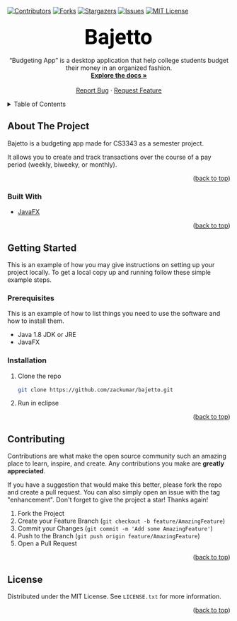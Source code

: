 <div id="top"></div>
<!--
*** Thanks for checking out the Best-README-Template. If you have a suggestion
*** that would make this better, please fork the repo and create a pull request
*** or simply open an issue with the tag "enhancement".
*** Don't forget to give the project a star!
*** Thanks again! Now go create something AMAZING! :D
-->

<!-- PROJECT SHIELDS -->
<!--
*** I'm using markdown "reference style" links for readability.
*** Reference links are enclosed in brackets [ ] instead of parentheses ( ).
*** See the bottom of this document for the declaration of the reference variables
*** for contributors-url, forks-url, etc. This is an optional, concise syntax you may use.
*** https://www.markdownguide.org/basic-syntax/#reference-style-links
-->

[![Contributors][contributors-shield]][contributors-url]
[![Forks][forks-shield]][forks-url]
[![Stargazers][stars-shield]][stars-url]
[![Issues][issues-shield]][issues-url]
[![MIT License][license-shield]][license-url]

<!-- PROJECT LOGO -->
<br />
<div align="center">
  <a href="https://github.com/zackumar/bajetto">
    <img src="assets/Bajetto.png" alt="Logo">
  </a>

  <p align="center">
    “Budgeting App” is a desktop application that help college students budget their money in an organized fashion.
    <br />
    <a href="https://github.com/zackumar/bajetto"><strong>Explore the docs »</strong></a>
    <br />
    <br />
    <a href="https://github.com/zackumar/bajetto/issues">Report Bug</a>
    ·
    <a href="https://github.com/zackumar/bajetto/issues">Request Feature</a>
  </p>
</div>

<!-- TABLE OF CONTENTS -->
<details>
  <summary>Table of Contents</summary>
  <ol>
    <li>
      <a href="#about-the-project">About The Project</a>
      <ul>
        <li><a href="#built-with">Built With</a></li>
      </ul>
    </li>
    <li>
      <a href="#getting-started">Getting Started</a>
      <ul>
        <li><a href="#prerequisites">Prerequisites</a></li>
        <li><a href="#installation">Installation</a></li>
      </ul>
    </li>
    <li><a href="#contributing">Contributing</a></li>
    <li><a href="#license">License</a></li>
  </ol>
</details>

<!-- ABOUT THE PROJECT -->

## About The Project

Bajetto is a budgeting app made for CS3343 as a semester project.

It allows you to create and track transactions over the course of a pay period (weekly, biweeky, or monthly).

<p align="right">(<a href="#top">back to top</a>)</p>

### Built With

- [JavaFX](https://openjfx.io/)

<p align="right">(<a href="#top">back to top</a>)</p>

<!-- GETTING STARTED -->

## Getting Started

This is an example of how you may give instructions on setting up your project locally.
To get a local copy up and running follow these simple example steps.

### Prerequisites

This is an example of how to list things you need to use the software and how to install them.

- Java 1.8 JDK or JRE
- JavaFX

### Installation

1. Clone the repo
   ```sh
   git clone https://github.com/zackumar/bajetto.git
   ```
2. Run in eclipse

<p align="right">(<a href="#top">back to top</a>)</p>

<!-- CONTRIBUTING -->

## Contributing

Contributions are what make the open source community such an amazing place to learn, inspire, and create. Any contributions you make are **greatly appreciated**.

If you have a suggestion that would make this better, please fork the repo and create a pull request. You can also simply open an issue with the tag "enhancement".
Don't forget to give the project a star! Thanks again!

1. Fork the Project
2. Create your Feature Branch (`git checkout -b feature/AmazingFeature`)
3. Commit your Changes (`git commit -m 'Add some AmazingFeature'`)
4. Push to the Branch (`git push origin feature/AmazingFeature`)
5. Open a Pull Request

<p align="right">(<a href="#top">back to top</a>)</p>

<!-- LICENSE -->

## License

Distributed under the MIT License. See `LICENSE.txt` for more information.

<p align="right">(<a href="#top">back to top</a>)</p>

<!-- MARKDOWN LINKS & IMAGES -->
<!-- https://www.markdownguide.org/basic-syntax/#reference-style-links -->

[contributors-shield]: https://img.shields.io/github/contributors/zackumar/bajetto.svg?style=for-the-badge
[contributors-url]: https://github.com/zackumar/bajetto/graphs/contributors
[forks-shield]: https://img.shields.io/github/forks/zackumar/bajetto.svg?style=for-the-badge
[forks-url]: https://github.com/zackumar/bajetto/network/members
[stars-shield]: https://img.shields.io/github/stars/zackumar/bajetto.svg?style=for-the-badge
[stars-url]: https://github.com/zackumar/bajetto/stargazers
[issues-shield]: https://img.shields.io/github/issues/zackumar/bajetto.svg?style=for-the-badge
[issues-url]: https://github.com/zackumar/bajetto/issues
[license-shield]: https://img.shields.io/github/license/zackumar/bajetto.svg?style=for-the-badge
[license-url]: https://github.com/zackumar/bajetto/blob/master/LICENSE.txt
[product-screenshot]: images/screenshot.png
